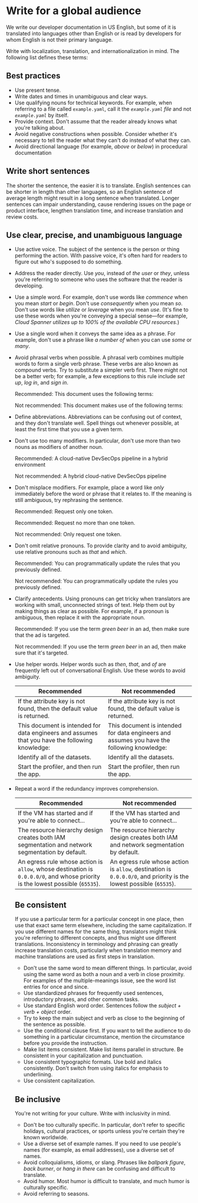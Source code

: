 # Write for a global audience  

We write our developer documentation in US English, but some of it is
translated into languages other than English or is read by developers for whom
English is not their primary language.

Write with localization, translation, and
internationalization in mind. The following list defines these terms:

## Best practices

* Use present tense.
* Write dates and times in unambiguous and
  clear ways.
* Use qualifying nouns for technical keywords. For example, when referring to a file called
  `example.yaml`, call it the *`example.yaml` file* and not
  *`example.yaml`* by itself.
* Provide context. Don't assume that the reader already knows what you're talking about.
* Avoid negative constructions when possible. Consider whether it's necessary to tell the reader
  what they can't do instead of what they can.
* Avoid directional language (for example, *above* or *below*) in procedural
  documentation

## Write short sentences

The shorter the sentence, the easier it is to translate. English sentences can be
shorter in length than other languages, so an English sentence of average length might result in a
long sentence when translated. Longer sentences can impair understanding, cause rendering issues
on the page or product interface, lengthen translation time, and increase translation and
review costs.

## Use clear, precise, and unambiguous language

* Use active voice. The subject of the sentence is the person or thing performing the action.
  With passive voice, it's often hard for readers to figure out who's supposed to do something.
 
* Address the reader directly. Use *you*, instead of *the user* or *they*, unless
  you're referring to someone who uses the software that the reader is developing.
* Use a simple word. For example, don't use words like *commence* when you mean *start*
  or *begin*. Don't use *consequently* when you mean *so*. Don't use words like
  *utilize* or *leverage* when you mean *use*. (It's fine to use these words when
  you're conveying a special sense—for example, *Cloud Spanner utilizes up to 100% of the available
  CPU resources.*)
* Use a single word when it conveys the same idea as a phrase. For example, don't
  use a phrase like *a number of* when you can use *some* or *many*.
* Avoid phrasal verbs when possible. A phrasal verb combines multiple words to form a single
  verb phrase. These verbs are also known as compound verbs. Try to substitute a simpler verb first.
  There might not be a better verb; for example, a few exceptions to this rule include *set up*,
  *log in*, and *sign in*.

  Recommended: This document uses the following
  terms:

  Not recommended: This document makes use of
  the following terms:
* Define abbreviations. Abbreviations can be confusing out of context, and they don't translate
  well. Spell things out whenever possible, at least the first time that you use
  a given term.
* Don't use too many modifiers. In particular, don't use more than two nouns as modifiers of
  another noun.

  Recommended: A cloud-native DevSecOps
  pipeline in a hybrid environment

  Not recommended: A hybrid cloud-native
  DevSecOps pipeline
* Don't misplace modifiers. For example, place a word like *only* immediately before the
  word or phrase that it relates to. If the meaning is still ambiguous, try rephrasing the sentence.

  Recommended: Request only one token.

  Recommended: Request no more than one token.

  Not recommended: Only request one token.
* Don't omit relative pronouns. To provide clarity and to avoid ambiguity, use relative
  pronouns such as *that* and *which*.

  Recommended: You can programmatically update
  the rules that you previously defined.

  Not recommended: You can programmatically
  update the rules you previously defined.
* Clarify antecedents. Using pronouns can get tricky when translators are working with small,
  unconnected strings of text. Help them out by making things as clear as
  possible. For example, if a pronoun is ambiguous, then replace it with the
  appropriate noun.

  Recommended: If you use the term
  *green beer* in an ad, then make sure that the ad is targeted.

  Not recommended: If you use the term
  *green beer* in an ad, then make sure that it's targeted.
* Use helper words. Helper words such as *then*, *that*, and *of*
  are frequently left out of conversational English. Use these words to avoid ambiguity.

  | Recommended | Not recommended |
  | --- | --- |
  | If the attribute key is not found, then the default value is returned. | If the attribute key is not found, the default value is returned. |
  | This document is intended for data engineers and assumes that you have the following knowledge: | This document is intended for data engineers and assumes you have the following knowledge: |
  | Identify all of the datasets. | Identify all the datasets. |
  | Start the profiler, and then run the app. | Start the profiler, then run the app. |

 
* Repeat a word if the redundancy improves comprehension.

  | Recommended | Not recommended |
  | --- | --- |
  | If the VM has started and if you're able to connect... | If the VM has started and you're able to connect... |
  | The resource hierarchy design creates both IAM segmentation and network segmentation by default. | The resource hierarchy design creates both IAM and network segmentation by default. |
  | An egress rule whose action is `allow`, whose destination is `0.0.0.0/0`, and whose priority is the lowest possible (`65535`). | An egress rule whose action is `allow`, destination is `0.0.0.0/0`, and priority is the lowest possible (`65535`). |

  ## Be consistent

  If you use a particular term for a particular concept in one
  place, then use that exact same term elsewhere, including the same
  capitalization. If you use different names for the same thing, translators might
  think you're referring to different concepts, and thus might use different
  translations. Inconsistency in terminology and phrasing can greatly increase translation
  costs, particularly when translation memory and machine translations are used as first
  steps in translation.

  + Don't use the same word to mean different things. In particular, avoid
    using the same word as both a noun and a verb in close proximity. For examples
    of the multiple-meanings issue, see the word list entries for once and since.
  + Use standardized phrases for frequently used sentences, introductory phrases, and other common
    tasks.
  + Use standard English word order. Sentences follow the *subject + verb + object* order.
  + Try to keep the main subject and verb as close to the beginning of the sentence as possible.
  + Use the conditional clause first. If you want to tell the audience to do something in a
    particular circumstance, mention the circumstance before you provide the instruction.
  + Make list items consistent. Make list items parallel in structure. Be consistent in your
    capitalization and punctuation.
  + Use consistent typographic formats. Use bold and italics consistently. Don't switch from
    using italics for emphasis to underlining.
  + Use consistent capitalization.

  ## Be inclusive

  You're not writing for your culture. Write with inclusivity in mind.

  + Don't be too culturally specific. In particular, don't refer to specific holidays, cultural
    practices, or sports unless you're certain they're known worldwide.
  + Use a diverse set of example names. If you need to use people's names (for example, as email
    addresses), use a diverse set of names.
  + Avoid colloquialisms, idioms, or slang. Phrases like *ballpark figure*,
    *back burner*, or *hang in there* can be confusing and difficult to translate.
  + Avoid humor. Most humor is difficult to translate, and much humor is culturally specific.
  + Avoid referring to seasons.
